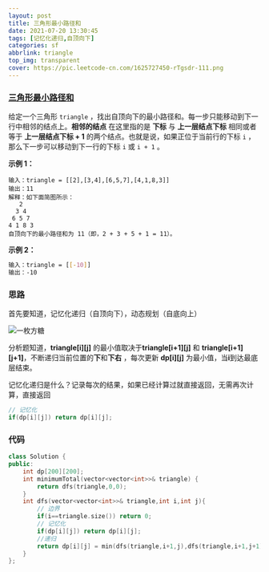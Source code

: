 ```yaml
---
layout: post
title: 三角形最小路径和
date: 2021-07-20 13:30:45
tags: [记忆化递归,自顶向下]
categories: sf
abbrlink: triangle
top_img: transparent
cover: https://pic.leetcode-cn.com/1625727450-rTgsdr-111.png
---
```


### [三角形最小路径和](https://leetcode-cn.com/problems/triangle/)

给定一个三角形 `triangle` ，找出自顶向下的最小路径和。每一步只能移动到下一行中相邻的结点上。**相邻的结点** 在这里指的是 **下标** 与 **上一层结点下标** 相同或者等于 **上一层结点下标 + 1** 的两个结点。也就是说，如果正位于当前行的下标 `i` ，那么下一步可以移动到下一行的下标 `i` 或 `i + 1` 。

**示例 1：**

```bas
输入：triangle = [[2],[3,4],[6,5,7],[4,1,8,3]]
输出：11
解释：如下面简图所示：
   2
  3 4
 6 5 7
4 1 8 3
自顶向下的最小路径和为 11（即，2 + 3 + 5 + 1 = 11）。
```

**示例 2：**

```bash
输入：triangle = [[-10]]
输出：-10
```

### 思路

首先要知道，记忆化递归（自顶向下），动态规划（自底向上）

<img src="https://pic.leetcode-cn.com/1625727450-rTgsdr-111.png"  alt="一枚方糖">

分析题知道，**triangle\[i][j]** 的最小值取决于**triangle\[i+1][j]** 和 **triangle\[i+1][j+1]**，不断递归当前位置的**下**和**下右** ，每次更新 **dp\[i][j]** 为最小值，当**i**到达最底层结束。

记忆化递归是什么？记录每次的结果，如果已经计算过就直接返回，无需再次计算，直接返回

```c++
// 记忆化
if(dp[i][j]) return dp[i][j];
```

### 代码

```c++
class Solution {
public:
    int dp[200][200];
    int minimumTotal(vector<vector<int>>& triangle) {
        return dfs(triangle,0,0);
    }
    int dfs(vector<vector<int>>& triangle,int i,int j){
        // 边界
        if(i==triangle.size()) return 0;
        // 记忆化
        if(dp[i][j]) return dp[i][j];
        //递归
        return dp[i][j] = min(dfs(triangle,i+1,j),dfs(triangle,i+1,j+1)) + triangle[i][j];
    }
};

```

